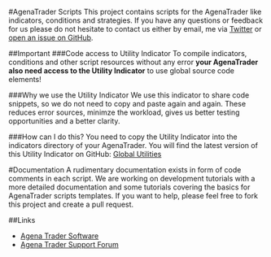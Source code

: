 #AgenaTrader Scripts 
This project contains scripts for the AgenaTrader like indicators, conditions and strategies. If you have any questions or feedback for us please do not hesitate to contact us either by email, me via [Twitter](https://twitter.com/SimonPucher) or [open an issue on GitHub](https://github.com/simonpucher/AgenaTrader/issues).

##Important
###Code access to Utility Indicator
To compile indicators, conditions and other script resources without any error **your AgenaTrader also need access to the Utility Indicator** to use global source code elements! 

###Why we use the Utility Indicator
We use this indicator to share code snippets, so we do not need to copy and paste again and again. These reduces error sources, minimze the workload, gives us better testing opportunities and a better clarity.

###How can I do this?
You need to copy the Utility Indicator into the indicators directory of your AgenaTrader. You will find the latest version of this Utility Indicator on GitHub: [Global Utilities](https://github.com/simonpucher/AgenaTrader/blob/master/Utility/GlobalUtilities_Utility.cs)

#Documentation
A rudimentary documentation exists in form of code comments in each script.
We are working on development tutorials with a more detailed documentation and some tutorials covering the basics for AgenaTrader scripts templates. If you want to help, please feel free to fork this project and create a pull request.

##Links
- [Agena Trader Software](http://www.tradeescort.com)
- [Agena Trader Support Forum](http://www.tradeescort.com/phpbb_de/)
